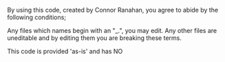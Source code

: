 By using this code, created by Connor Ranahan, you agree to abide by the following conditions; 

Any files which names begin with an "_.", you may edit. Any other files are uneditable and by editing them you are breaking these terms.

This code is provided 'as-is' and has NO 
